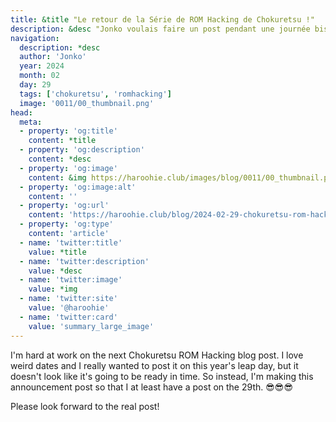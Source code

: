 ```yaml
---
title: &title "Le retour de la Série de ROM Hacking de Chokuretsu !"
description: &desc "Jonko voulais faire un post pendant une journée bissextile mais n'a pas eu le temps de finir son post de blog à temps"
navigation:
  description: *desc
  author: 'Jonko'
  year: 2024
  month: 02
  day: 29
  tags: ['chokuretsu', 'romhacking']
  image: '0011/00_thumbnail.png'
head:
  meta:
  - property: 'og:title'
    content: *title
  - property: 'og:description'
    content: *desc
  - property: 'og:image'
    content: &img https://haroohie.club/images/blog/0011/00_thumbnail.png
  - property: 'og:image:alt'
    content: ''
  - property: 'og:url'
    content: 'https://haroohie.club/blog/2024-02-29-chokuretsu-rom-hacking-returns'
  - property: 'og:type'
    content: 'article'
  - name: 'twitter:title'
    value: *title
  - name: 'twitter:description'
    value: *desc
  - name: 'twitter:image'
    value: *img
  - name: 'twitter:site'
    value: '@haroohie'
  - name: 'twitter:card'
    value: 'summary_large_image'
---
```


I'm hard at work on the next Chokuretsu ROM Hacking blog post. I love weird dates and I really wanted to post it on this year's leap day,
but it doesn't look like it's going to be ready in time. So instead, I'm making this announcement post so that I at least have a post on
the 29th. 😎😎😎

Please look forward to the real post!
